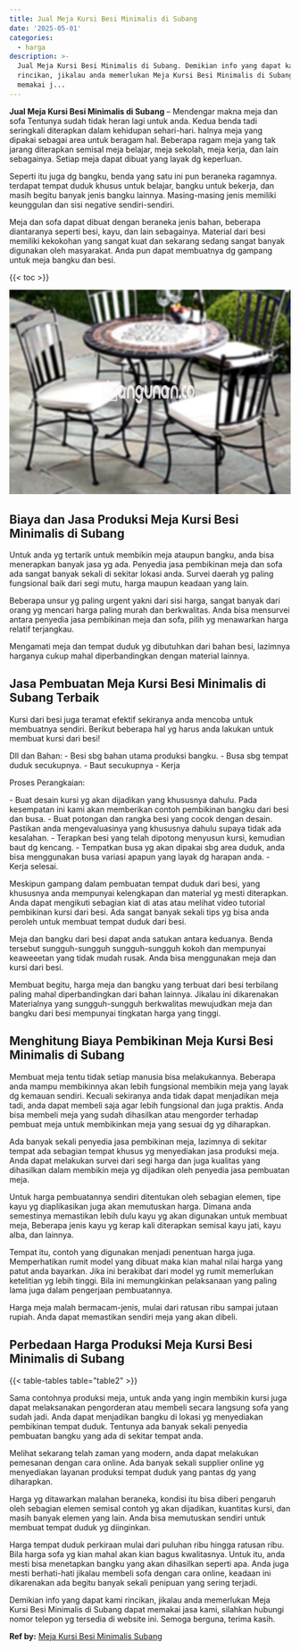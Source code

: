 ```yaml
---
title: Jual Meja Kursi Besi Minimalis di Subang
date: '2025-05-01'
categories:
  - harga
description: >-
  Jual Meja Kursi Besi Minimalis di Subang. Demikian info yang dapat kami
  rincikan, jikalau anda memerlukan Meja Kursi Besi Minimalis di Subang dapat
  memakai j...
---
```


**Jual Meja Kursi Besi Minimalis di Subang** – Mendengar makna meja dan sofa Tentunya sudah tidak heran lagi untuk anda. Kedua benda tadi seringkali diterapkan dalam kehidupan sehari-hari. halnya meja yang dipakai sebagai area untuk beragam hal. Beberapa ragam meja yang tak jarang diterapkan semisal meja belajar, meja sekolah, meja kerja, dan lain sebagainya. Setiap meja dapat dibuat yang layak dg keperluan.

Seperti itu juga dg bangku, benda yang satu ini pun beraneka ragamnya. terdapat tempat duduk khusus untuk belajar, bangku untuk bekerja, dan masih begitu banyak jenis bangku lainnya. Masing-masing jenis memiliki keunggulan dan sisi negative sendiri-sendiri.

Meja dan sofa dapat dibuat dengan beraneka jenis bahan, beberapa diantaranya seperti besi, kayu, dan lain sebagainya. Material dari besi memiliki kekokohan yang sangat kuat dan sekarang sedang sangat banyak digunakan oleh masyarakat. Anda pun dapat membuatnya dg gampang untuk meja bangku dan besi.

{{< toc >}}

![Jual Meja Kursi Besi Minimalis di Subang](/images/jual-meja-besi-murah15.png)

## Biaya dan Jasa Produksi Meja Kursi Besi Minimalis di Subang

Untuk anda yg tertarik untuk membikin meja ataupun bangku, anda bisa menerapkan banyak jasa yg ada. Penyedia jasa pembikinan meja dan sofa ada sangat banyak sekali di sekitar lokasi anda. Survei daerah yg paling fungsional baik dari segi mutu, harga maupun keadaan yang lain.

Beberapa unsur yg paling urgent yakni dari sisi harga, sangat banyak dari orang yg mencari harga paling murah dan berkwalitas. Anda bisa mensurvei antara penyedia jasa pembikinan meja dan sofa, pilih yg menawarkan harga relatif terjangkau.

Mengamati meja dan tempat duduk yg dibutuhkan dari bahan besi, lazimnya harganya cukup mahal diperbandingkan dengan material lainnya.

## Jasa Pembuatan Meja Kursi Besi Minimalis di Subang Terbaik

Kursi dari besi juga teramat efektif sekiranya anda mencoba untuk membuatnya sendiri. Berikut beberapa hal yg harus anda lakukan untuk membuat kursi dari besi!

Dll dan Bahan: - Besi sbg bahan utama produksi bangku. - Busa sbg tempat duduk secukupnya. - Baut secukupnya - Kerja

Proses Perangkaian:

\- Buat desain kursi yg akan dijadikan yang khususnya dahulu. Pada kesempatan ini kami akan memberikan contoh pembikinan bangku dari besi dan busa. - Buat potongan dan rangka besi yang cocok dengan desain. Pastikan anda mengevaluasinya yang khususnya dahulu supaya tidak ada kesalahan. - Terapkan besi yang telah dipotong menyusun kursi, kemudian baut dg kencang. - Tempatkan busa yg akan dipakai sbg area duduk, anda bisa menggunakan busa variasi apapun yang layak dg harapan anda. - Kerja selesai.

Meskipun gampang dalam pembuatan tempat duduk dari besi, yang khususnya anda mempunyai kelengkapan dan material yg mesti diterapkan. Anda dapat mengikuti sebagian kiat di atas atau melihat video tutorial pembikinan kursi dari besi. Ada sangat banyak sekali tips yg bisa anda peroleh untuk membuat tempat duduk dari besi.

Meja dan bangku dari besi dapat anda satukan antara keduanya. Benda tersebut sungguh-sungguh sungguh-sungguh kokoh dan mempunyai keaweeetan yang tidak mudah rusak. Anda bisa menggunakan meja dan kursi dari besi.

Membuat begitu, harga meja dan bangku yang terbuat dari besi terbilang paling mahal diperbandingkan dari bahan lainnya. Jikalau ini dikarenakan Materialnya yang sungguh-sungguh berkwalitas mewujudkan meja dan bangku dari besi mempunyai tingkatan harga yang tinggi.

## Menghitung Biaya Pembikinan Meja Kursi Besi Minimalis di Subang

Membuat meja tentu tidak setiap manusia bisa melakukannya. Beberapa anda mampu membikinnya akan lebih fungsional membikin meja yang layak dg kemauan sendiri. Kecuali sekiranya anda tidak dapat menjadikan meja tadi, anda dapat membeli saja agar lebih fungsional dan juga praktis. Anda bisa membeli meja yang sudah dihasilkan atau mengorder terhadap pembuat meja untuk membikinkan meja yang sesuai dg yg diharapkan.

Ada banyak sekali penyedia jasa pembikinan meja, lazimnya di sekitar tempat ada sebagian tempat khusus yg menyediakan jasa produksi meja. Anda dapat melakukan survei dari segi harga dan juga kualitas yang dihasilkan dalam membikin meja yg dijadikan oleh penyedia jasa pembuatan meja.

Untuk harga pembuatannya sendiri ditentukan oleh sebagian elemen, tipe kayu yg diaplikasikan juga akan memutuskan harga. Dimana anda semestinya memastikan lebih dulu kayu yg akan digunakan untuk membuat meja, Beberapa jenis kayu yg kerap kali diterapkan semisal kayu jati, kayu alba, dan lainnya.

Tempat itu, contoh yang digunakan menjadi penentuan harga juga. Memperhatikan rumit model yang dibuat maka kian mahal nilai harga yang patut anda bayarkan. Jika ini berakibat dari model yg rumit memerlukan ketelitian yg lebih tinggi. Bila ini memungkinkan pelaksanaan yang paling lama juga dalam pengerjaan pembuatannya.

Harga meja malah bermacam-jenis, mulai dari ratusan ribu sampai jutaan rupiah. Anda dapat memastikan sendiri meja yang akan dibeli.

## Perbedaan Harga Produksi Meja Kursi Besi Minimalis di Subang

{{< table-tables table="table2" >}}

Sama contohnya produksi meja, untuk anda yang ingin membikin kursi juga dapat melaksanakan pengorderan atau membeli secara langsung sofa yang sudah jadi. Anda dapat menjadikan bangku di lokasi yg menyediakan pembikinan tempat duduk. Tentunya ada banyak sekali penyedia pembuatan bangku yang ada di sekitar tempat anda.

Melihat sekarang telah zaman yang modern, anda dapat melakukan pemesanan dengan cara online. Ada banyak sekali supplier online yg menyediakan layanan produksi tempat duduk yang pantas dg yang diharapkan.

Harga yg ditawarkan malahan beraneka, kondisi itu bisa diberi pengaruh oleh sebagian elemen semisal contoh yg akan dijadikan, kuantitas kursi, dan masih banyak elemen yang lain. Anda bisa memutuskan sendiri untuk membuat tempat duduk yg diinginkan.

Harga tempat duduk perkiraan mulai dari puluhan ribu hingga ratusan ribu. Bila harga sofa yg kian mahal akan kian bagus kwalitasnya. Untuk itu, anda mesti bisa menetapkan bangku yang akan dihasilkan seperti apa. Anda juga mesti berhati-hati jikalau membeli sofa dengan cara online, keadaan ini dikarenakan ada begitu banyak sekali penipuan yang sering terjadi.

Demikian info yang dapat kami rincikan, jikalau anda memerlukan Meja Kursi Besi Minimalis di Subang dapat memakai jasa kami, silahkan hubungi nomor telepon yg tersedia di website ini. Semoga berguna, terima kasih.

**Ref by:** [Meja Kursi Besi Minimalis Subang](https://id.wikipedia.org/wiki/Meja)
